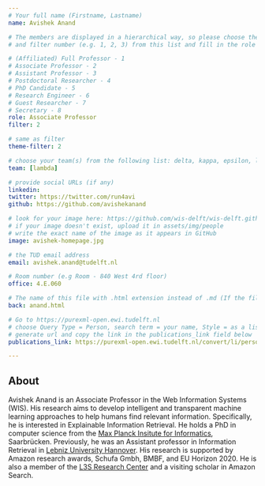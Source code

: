 ```yaml
---
# Your full name (Firstname, Lastname)
name: Avishek Anand

# The members are displayed in a hierarchical way, so please choose the role (e.g. Full Professor, Assistant Professor etc) 
# and filter number (e.g. 1, 2, 3) from this list and fill in the role and filter from below:

# (Affiliated) Full Professor - 1
# Associate Professor - 2
# Assistant Professor - 3
# Postdoctoral Researcher - 4
# PhD Candidate - 5
# Research Engineer - 6 
# Guest Researcher - 7
# Secretary - 8
role: Associate Professor
filter: 2

# same as filter
theme-filter: 2

# choose your team(s) from the following list: delta, kappa, epsilon, lambda, cel
team: [lambda]

# provide social URLs (if any)
linkedin: 
twitter: https://twitter.com/run4avi 
github: https://github.com/avishekanand 

# look for your image here: https://github.com/wis-delft/wis-delft.github.io/tree/master/assets/img/people 
# if your image doesn't exist, upload it in assets/img/people 
# write the exact name of the image as it appears in GitHub  
image: avishek-homepage.jpg

# the TUD email address
email: avishek.anand@tudelft.nl

# Room number (e.g Room - 840 West 4rd floor)
office: 4.E.060

# The name of this file with .html extension instead of .md (If the filename is ionescu.md, the "back" field will be ionescu.html)
back: anand.html

# Go to https://purexml-open.ewi.tudelft.nl 
# choose Query Type = Person, search term = your name, Style = as a list
# generate url and copy the link in the publications_link field below
publications_link: https://purexml-open.ewi.tudelft.nl/convert/li/persons/83ab7283-3a1d-4dc2-a2e7-671d458937c5 

---
```


## About

Avishek Anand is an Associate Professor in the Web Information Systems (WIS). 
His research aims to develop intelligent and transparent machine learning approaches to help humans find relevant information. 
Specifically, he is interested in Explainable Information Retrieval. He holds a PhD in computer science from the 
[Max Planck Insitute for Informatics](https://www.mpi-inf.mpg.de/), Saarbrücken. Previously, he was an Assistant professor
in Information Retrieval in [Lebniz University Hannover](https://www.uni-hannover.de/). 
His research is supported by Amazon research awards, Schufa Gmbh, BMBF, and EU Horizon 2020. He is also a member of the
[L3S Research Center](https://www.l3s.de/) and a visiting scholar in Amazon Search.




